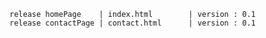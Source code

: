 	release homePage	| index.html		| version : 0.1
	release contactPage	| contact.html		| version : 0.1
